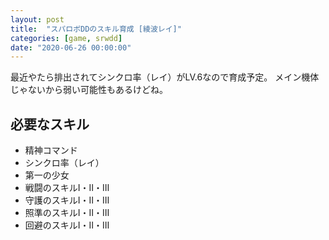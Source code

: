 ```yaml
---
layout: post
title:  "スパロボDDのスキル育成 [綾波レイ]"
categories: [game, srwdd]
date: "2020-06-26 00:00:00"
---
```


最近やたら排出されてシンクロ率（レイ）がLV.6なので育成予定。
メイン機体じゃないから弱い可能性もあるけどね。

## 必要なスキル

- 精神コマンド
- シンクロ率（レイ）
- 第一の少女
- 戦闘のスキルⅠ・Ⅱ・Ⅲ
- 守護のスキルⅠ・Ⅱ・Ⅲ
- 照準のスキルⅠ・Ⅱ・Ⅲ
- 回避のスキルⅠ・Ⅱ・Ⅲ
